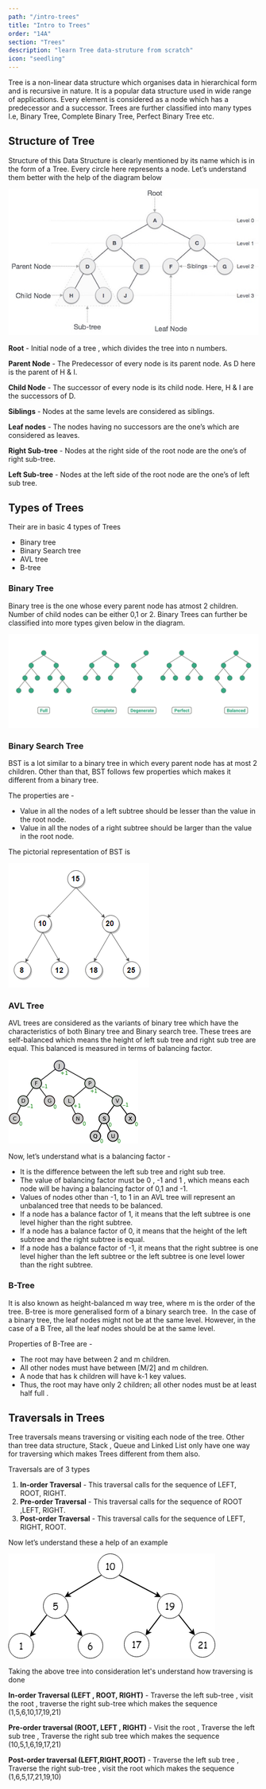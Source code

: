 ```yaml
---
path: "/intro-trees"
title: "Intro to Trees"
order: "14A"
section: "Trees"
description: "learn Tree data-struture from scratch"
icon: "seedling"
---
```


Tree is a non-linear data structure which organises data in hierarchical form  and is recursive in nature. It is a popular data structure used in wide range of applications. Every element is considered as a node which has a predecessor and a successor. Trees are further classified into many types I.e, Binary Tree, Complete Binary Tree, Perfect Binary Tree etc. 

## Structure of Tree

Structure of this Data Structure is clearly mentioned by its name which is in the form of a Tree. Every circle here represents a node.  Let’s understand them better with the help of the diagram below 

![binary_tree](./images/binary_tree.jpeg)

**Root** - Initial node of a tree , which divides the tree into n numbers.

**Parent Node** - The Predecessor of every node is its parent node. As D here is the parent of H & I.

**Child Node** - The successor of every node is its child node. Here, H & I are the successors of D. 

**Siblings** - Nodes at the same levels are considered as siblings. 

**Leaf nodes** - The nodes having no successors are the one’s which are considered as leaves.

**Right Sub-tree** - Nodes at the right side of the root node are the one’s of right sub-tree.

**Left Sub-tree** - Nodes at the left side of the root node are the one’s of left sub tree.

## Types of Trees

Their are in basic 4 types of Trees 

* Binary tree
* Binary Search tree
* AVL tree
* B-tree

### Binary Tree 

Binary tree is the one whose every parent node has atmost 2 children. Number of child nodes can be either 0,1 or 2. 
Binary Trees can further be classified into more types given below in the diagram.

![binary_type](./images/binary_type.png)

### Binary Search Tree 

BST is a lot similar to a binary tree  in which every parent node has at most 2 children. Other than that, BST follows few properties which makes it different from a binary tree. 

The properties are - 
* Value in all the nodes of a left subtree should be lesser than the value in the root node.
* Value in all the nodes of a right subtree should be larger than the value in the root node.

The pictorial representation of BST is 

![binary_search_tree](./images/binary_search_tree.png)

### AVL Tree 

AVL trees are considered as the variants of binary tree which have the characteristics of both Binary tree and Binary search tree. These trees are self-balanced which means the height of left sub tree and right sub tree are equal. This balanced is measured in terms of balancing factor. 

![AVL](./images/AVL.png)

Now, let’s understand what is a balancing factor - 
* It is the difference between the left sub tree and right sub tree.
* The value of balancing factor must be 0 , -1 and 1 , which means each node will be having a balancing factor of 0,1 and -1.
* Values of nodes other than -1, to 1 in an AVL tree will represent an unbalanced tree that needs to be balanced.
* If a node has a balance factor of 1, it means that the left subtree is one level higher than the right subtree.
* If a node has a balance factor of 0, it means that the height of the left subtree and the right subtree is equal.
* If a node has a balance factor of -1, it means that the right subtree is one level higher than the left subtree or the left subtree is one level lower than the right subtree.

### B-Tree 

It is also known as height-balanced m way tree, where m is the order of the tree. B-tree is more generalised form of a binary search tree.  In the case of a binary tree, the leaf nodes might not be at the same level. However, in the case of a B Tree, all the leaf nodes should be at the same level. 

Properties of B-Tree are -
* The root may have between 2 and m children.
* All other nodes must have between [M/2] and m children.
* A node that has k children will have k-1 key values.
* Thus, the root may have only 2 children; all other nodes must be at least half full .

## Traversals in Trees

Tree traversals means traversing or visiting each node of the tree. Other than tree data structure, Stack , Queue and Linked List only have one way for traversing which makes Trees different from them also. 

Traversals are of 3 types 

1. **In-order Traversal** - This traversal calls for the sequence of LEFT, ROOT, RIGHT. 
2. **Pre-order Traversal** - This traversal calls for the sequence of ROOT ,LEFT, RIGHT.
3. **Post-order Traversal** - This traversal calls for the sequence of LEFT, RIGHT, ROOT.

Now let’s understand these a help of an example

![traversal](./images/traversal.png)

Taking the above tree into consideration let's understand how  traversing is done

**In-order Traversal (LEFT , ROOT, RIGHT)** - Traverse the left sub-tree , visit the root , traverse the right sub-tree which makes the sequence (1,5,6,10,17,19,21)

**Pre-order traversal (ROOT, LEFT , RIGHT)** - Visit the root , Traverse the left sub tree , Traverse the right sub tree which makes the sequence (10,5,1,6,19,17,21)

**Post-order traversal (LEFT,RIGHT,ROOT)** - Traverse the left sub tree , Traverse the right sub-tree , visit the root which makes the sequence (1,6,5,17,21,19,10)
